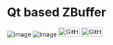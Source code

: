 Qt based ZBuffer
===============
 ![image](https://github.com/flexwang/zbuffer/raw/master/images/bunny.jpg)
 ![image](https://github.com/flexwang/zbuffer/raw/master/images/humanface.jpg)
 <img src="https://github.com/flexwang/zbuffer/raw/master/images/bunny.jpg" alt="GitHub" title="GitHub,Social Coding" width="50" height="22" />
 <img src="https://github.com/flexwang/zbuffer/raw/master/images/humanface.jpg" alt="GitHub" title="GitHub,Social Coding" width="50" height="22" />
